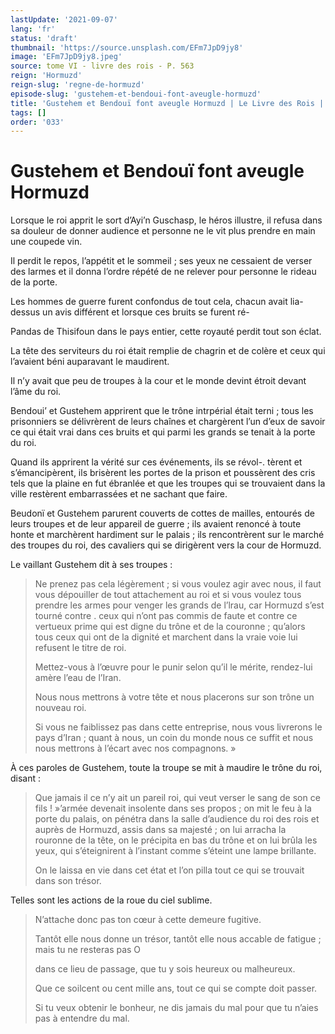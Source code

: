 ```yaml
---
lastUpdate: '2021-09-07'
lang: 'fr'
status: 'draft'
thumbnail: 'https://source.unsplash.com/EFm7JpD9jy8'
image: 'EFm7JpD9jy8.jpeg'
source: tome VI - livre des rois - P. 563
reign: 'Hormuzd'
reign-slug: 'regne-de-hormuzd'
episode-slug: 'gustehem-et-bendoui-font-aveugle-hormuzd'
title: 'Gustehem et Bendouï font aveugle Hormuzd | Le Livre des Rois | Shâhnâmeh'
tags: []
order: '033'
---
```


<!-- LTeX: language=fr -->

# Gustehem et Bendouï font aveugle Hormuzd

Lorsque le roi apprit le sort d’Ayi’n Guschasp, le héros illustre, il refusa dans sa douleur de donner audience et personne ne le vit plus prendre en main une coupede vin.

Il perdit le repos, l’appétit et le sommeil ; ses yeux ne cessaient de verser des larmes et il donna l’ordre répété de ne relever pour personne le rideau de la porte.

Les hommes de guerre furent confondus de tout cela, chacun avait lia-dessus un avis différent et lorsque ces bruits se furent ré-

Pandas de Thisifoun dans le pays entier, cette royauté perdit tout son éclat.

La tête des serviteurs du roi était remplie de chagrin et de colère et ceux qui l’avaient béni auparavant le maudirent.

Il n’y avait que peu de troupes à la cour et le monde devint étroit devant l’âme du roi.

Bendoui’ et Gustehem apprirent que le trône intrpérial était terni ; tous les prisonniers se délivrèrent de leurs chaînes et chargèrent l’un d’eux de savoir ce qui était vrai dans ces bruits et qui parmi les grands se tenait à la porte du roi.

Quand ils apprirent la vérité sur ces événements, ils se révol-.
tèrent et s’émancipèrent, ils brisèrent les portes de la prison et poussèrent des cris tels que la plaine en fut ébranlée et que les troupes qui se trouvaient dans la ville restèrent embarrassées et ne sachant que faire.

Beudonï et Gustehem parurent couverts de cottes de mailles, entourés de leurs troupes et de leur appareil de guerre ; ils avaient renoncé à toute honte et marchèrent hardiment sur le palais ; ils rencontrèrent sur le marché des troupes du roi, des cavaliers qui se dirigèrent vers la cour de Hormuzd.

Le vaillant Gustehem dit à ses troupes :

> Ne prenez pas cela légèrement ; si vous voulez agir avec nous, il faut vous dépouiller de tout attachement au roi et si vous voulez tous prendre les armes pour venger les grands de l’lrau, car Hormuzd s’est tourné contre . ceux qui n’ont pas commis de faute et contre ce vertueux prime qui est digne du trône et de la couronne ; qu’alors tous ceux qui ont de la dignité et marchent dans la vraie voie lui refusent le titre de roi.
>
> Mettez-vous à l’œuvre pour le punir selon qu’il le mérite, rendez-lui amère l’eau de l’Iran.
>
> Nous nous mettrons à votre tête et nous placerons sur son trône un nouveau roi.
>
> Si vous ne faiblissez pas dans cette entreprise, nous vous livrerons le pays d’Iran ; quant à nous, un coin du monde nous ce suffit et nous nous mettrons à l’écart avec nos compagnons. »

À ces paroles de Gustehem, toute la troupe se mit à maudire le trône du roi, disant :

> Que jamais il ce n’y ait un pareil roi, qui veut verser le sang de son ce fils ! »’armée devenait insolente dans ses propos ; on mit le feu à la porte du palais, on pénétra dans la salle d’audience du roi des rois et auprès de Hormuzd, assis dans sa majesté ; on lui arracha la rouronne de la tête, on le précipita en bas du trône et on lui brûla les yeux, qui s’éteignirent à l’instant comme s’éteint une lampe brillante.
>
> On le laissa en vie dans cet état et l’on pilla tout ce qui se trouvait dans son trésor.

Telles sont les actions de la roue du ciel sublime.
>
> N’attache donc pas ton cœur à cette demeure fugitive.
>
> Tantôt elle nous donne un trésor, tantôt elle nous accable de fatigue ; mais tu ne resteras pas O
>
> dans ce lieu de passage, que tu y sois heureux ou malheureux.
>
> Que ce soilcent ou cent mille ans, tout ce qui se compte doit passer.
>
> Si tu veux obtenir le bonheur, ne dis jamais du mal pour que tu n’aies pas à entendre du mal.
